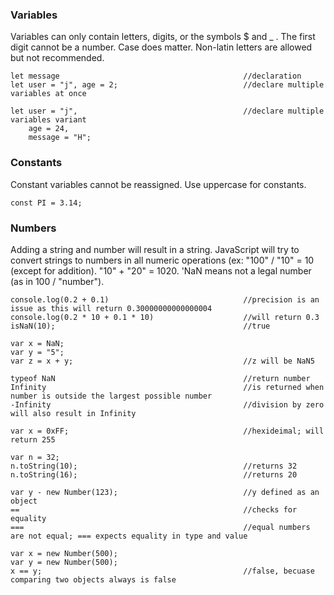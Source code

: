 ### Variables
Variables can only contain letters, digits, or the symbols $ and _ . The first digit cannot be a number. Case does matter. Non-latin letters are allowed but not recommended.

    let message                                         //declaration
    let user = "j", age = 2;                            //declare multiple variables at once
    
    let user = "j",                                     //declare multiple variables variant
        age = 24,
        message = "H";  
        
### Constants
Constant variables cannot be reassigned. Use uppercase for constants. 

    const PI = 3.14;

### Numbers
Adding a string and number will result in a string. JavaScript will try to convert strings to numbers in all numeric operations (ex: "100" / "10" = 10 (except for addition). "10" + "20" = 1020. 'NaN means not a legal number (as in 100 / "number"). 

    console.log(0.2 + 0.1)                              //precision is an issue as this will return 0.30000000000000004
    console.log(0.2 * 10 + 0.1 * 10)                    //will return 0.3
    isNaN(10);                                          //true
    
    var x = NaN;
    var y = "5";
    var z = x + y;                                      //z will be NaN5
    
    typeof NaN                                          //return number
    Infinity                                            //is returned when number is outside the largest possible number
    -Infinity                                           //division by zero will also result in Infinity
    
    var x = 0xFF;                                       //hexideimal; will return 255
    
    var n = 32;
    n.toString(10);                                     //returns 32
    n.toString(16);                                     //returns 20
    
    var y - new Number(123);                            //y defined as an object
    ==                                                  //checks for equality
    ===                                                 //equal numbers are not equal; === expects equality in type and value
    
    var x = new Number(500);
    var y = new Number(500);
    x == y;                                             //false, becuase comparing two objects always is false
